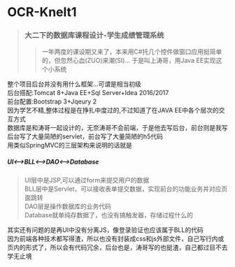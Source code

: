 # OCR-Knelt1
> ### 大二下的数据库课程设计-学生成绩管理系统  
>> 一年两度的课设期又来了，本来用C#托几个控件做窗口应用挺简单的，但忽然心血(ZUO)来潮(SI)...
>> 于是叫上涛哥，用Java EE实现这个小系统

整个项目后台并没有用什么框架...可谓是相当初级  
后台搭配:Tomcat 8+Java EE+Sql Server+Idea 2016/2017  
前台配置:Bootstrap 3+Jqeury 2  
因为学艺不精,整体过程是在挣扎中度过的,不过知道了在JAVA EE中各个层次的交互方式  
数据库是和涛哥一起设计的，无奈涛哥不会前端，于是他去写后台，前台则是我写  
后台写了大量简陋的servlet，前台写了大量简陋的h5代码  
用类似SpringMVC的三层架构来说明的话就是  
##### UI<-->BLL<-->DAO<-->Database
>UI层中是JSP,可以通过form来提交用户的数据  
>BLL层中是Servlet，可以接收表单提交数据，实现前台的功能业务并对应页面跳转  
>DAO层是操作数据库的业务代码  
>Database就单纯存数据了，也没有搞触发器，存储过程什么的  

其实还有问题的是再UI中没有分离JS，像登录验证也应该属于BLL的代码  
因为前端各种技术都写得渣，所以也没有封装成css和js外部文件，自己写行内或页内的形式了，所以会有代码冗余，后台也是，涛哥写的也挺渣，自己都过目不去  
学无止境

